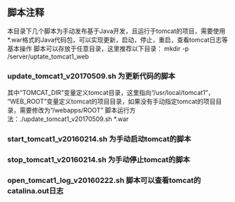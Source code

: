 ## 脚本注释
本目录下几个脚本为手动发布基于Java开发，且运行于tomcat的项目，需要使用*.war格式的Java代码包，可以实现更新，启动，停止，重启，查看tomcat日志等基本操作
脚本可以存放于任意目录，这里推荐以下目录：
mkdir -p /server/uptate_tomcat1_web

### update_tomcat1_v20170509.sh 为更新代码的脚本
其中“TOMCAT_DIR”变量定义tomcat目录，这里指向“/usr/local/tomcat1”，
“WEB_ROOT”变量定义tomcat的项目目录，如果没有手动指定tomcat的项目目录，需要修改为“/webapps/ROOT”
脚本运行方法：./update_tomcat1_v20170509.sh *.war 


### start_tomcat1_v20160214.sh 为手动启动tomcat的脚本

### stop_tomcat1_v20160214.sh 为手动停止tomcat的脚本

### open_tomcat1_log_v20160222.sh 脚本可以查看tomcat的catalina.out日志

